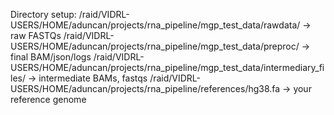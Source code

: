Directory setup:
/raid/VIDRL-USERS/HOME/aduncan/projects/rna_pipeline/mgp_test_data/rawdata/ → raw FASTQs
/raid/VIDRL-USERS/HOME/aduncan/projects/rna_pipeline/mgp_test_data/preproc/ → final BAM/json/logs
/raid/VIDRL-USERS/HOME/aduncan/projects/rna_pipeline/mgp_test_data/intermediary_files/ → intermediate BAMs, fastqs
/raid/VIDRL-USERS/HOME/aduncan/projects/rna_pipeline/references/hg38.fa → your reference genome
